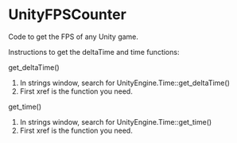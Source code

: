 # UnityFPSCounter
Code to get the FPS of any Unity game.

Instructions to get the deltaTime and time functions:

get_deltaTime()
1. In strings window, search for UnityEngine.Time::get_deltaTime()
2. First xref is the function you need.

get_time()
1. In strings window, search for UnityEngine.Time::get_time()
2. First xref is the function you need.
